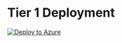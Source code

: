 # Tier 1 Deployment
[![Deploy to Azure](https://aka.ms/deploytoazurebutton)](https://portal.azure.com/#create/Microsoft.Template/uri/https%3A%2F%2Fgithub.com%2Fallieddigital%2FAzureLighthouseOnboard%2Freleases%2Fdownload%2Fv1.0.0%2Fsubscription-managing-tenant-approvers.json)